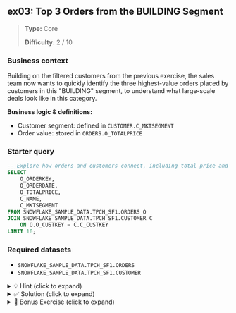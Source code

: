 ## ex03: Top 3 Orders from the BUILDING Segment

> **Type:** Core  
>
> **Difficulty:** 2 / 10

### Business context
Building on the filtered customers from the previous exercise, the sales team now wants to quickly identify the three highest-value orders placed by customers in this "BUILDING" segment, to understand what large-scale deals look like in this category.

**Business logic & definitions:**
* Customer segment: defined in `CUSTOMER.C_MKTSEGMENT`
* Order value: stored in `ORDERS.O_TOTALPRICE`

### Starter query
```sql
-- Explore how orders and customers connect, including total price and segment
SELECT
    O_ORDERKEY,
    O_ORDERDATE,
    O_TOTALPRICE,
    C_NAME,
    C_MKTSEGMENT
FROM SNOWFLAKE_SAMPLE_DATA.TPCH_SF1.ORDERS O
JOIN SNOWFLAKE_SAMPLE_DATA.TPCH_SF1.CUSTOMER C
    ON O.O_CUSTKEY = C.C_CUSTKEY
LIMIT 10;
```

### Required datasets

* `SNOWFLAKE_SAMPLE_DATA.TPCH_SF1.ORDERS`
* `SNOWFLAKE_SAMPLE_DATA.TPCH_SF1.CUSTOMER`

<details>
<summary>💡 Hint (click to expand)</summary>

#### How to think about it

Start by joining `ORDERS` and `CUSTOMER` on the customer key. Then filter for rows where the customer's market segment is `'BUILDING'`. To find the largest orders, sort the results by `O_TOTALPRICE` in descending order, and use `LIMIT 3` to get just the top three.

#### Helpful SQL concepts

`JOIN`, `WHERE`, `ORDER BY`, `LIMIT`

```sql
SELECT …
FROM A
JOIN B ON A.id = B.id
WHERE B.segment = 'BUILDING'
ORDER BY A.total DESC
LIMIT 3;
```

</details>

<details>
<summary>✅ Solution (click to expand)</summary>

#### Working query

```sql
SELECT
    O.O_ORDERKEY,
    O.O_ORDERDATE,
    O.O_TOTALPRICE,
    C.C_NAME,
    C.C_MKTSEGMENT
FROM SNOWFLAKE_SAMPLE_DATA.TPCH_SF1.ORDERS O
JOIN SNOWFLAKE_SAMPLE_DATA.TPCH_SF1.CUSTOMER C
    ON O.O_CUSTKEY = C.C_CUSTKEY
WHERE C.C_MKTSEGMENT = 'BUILDING'
ORDER BY O.O_TOTALPRICE DESC
LIMIT 3;
```

#### Why this works

This query filters the full list of orders to only those placed by BUILDING segment customers. It then sorts by total price in descending order and picks the top three, allowing the team to quickly identify the largest transactions in that segment.

#### Business answer

The three most valuable orders by BUILDING segment customers are now listed with full customer and order detail.

#### Take-aways

* You’ve combined filtering (`WHERE`) and sorting (`ORDER BY`) after a `JOIN`
* You used `LIMIT` to return only the top-N records — a very common analytical pattern
* Always remember to apply `LIMIT` *after* sorting to ensure meaningful results
* Use aliases like `O` and `C` to keep queries readable when multiple tables are involved

</details>

<details>
<summary>🎁 Bonus Exercise (click to expand)</summary>

What if we also wanted to see *who the supplier was* for the parts used in those top 3 orders?

Extend your query by also joining the `LINEITEM` table and selecting `L_SUPPKEY` to see which suppliers fulfilled those high-value orders. You can start by joining `ORDERS → LINEITEM` using `O_ORDERKEY = L_ORDERKEY`.

This will let you trace which suppliers were involved in the biggest BUILDING segment deals.


</details>
